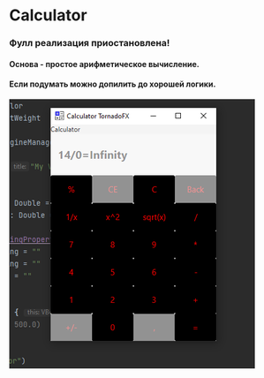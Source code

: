 # Calculator

### Фулл реализация приостановлена!

#### Основа - простое арифметическое вычисление.

#### Если подумать можно допилить до хорошей логики.

![img.png](img.png)